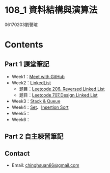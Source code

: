 # 108_1 資料結構與演算法
06170203劉謦瑄
# Contents
## Part 1 課堂筆記
* Week1：[Meet with GitHub](https://github.com/chinghsuan/class_exercises/tree/master/week1)
* Week2：[LinkedList](https://github.com/chinghsuan/class_exercises/blob/master/week2)
    * 題目：[Leetcode 206. Reversed Linked List](https://leetcode.com/problems/reverse-linked-list/)
    * 題目：[Leetcode 707.Design Linked List](https://leetcode.com/problems/design-linked-list/)
* Week3：[Stack & Queue](https://github.com/chinghsuan/class_exercises/tree/master/week3)
* Week4：[Set](#Set)、[Insertion Sort](#Insertion_Sort)
* Week5：
* Week6：
## Part 2 自主練習筆記


## Contact
- Email: chinghsuan86@gmail.com
